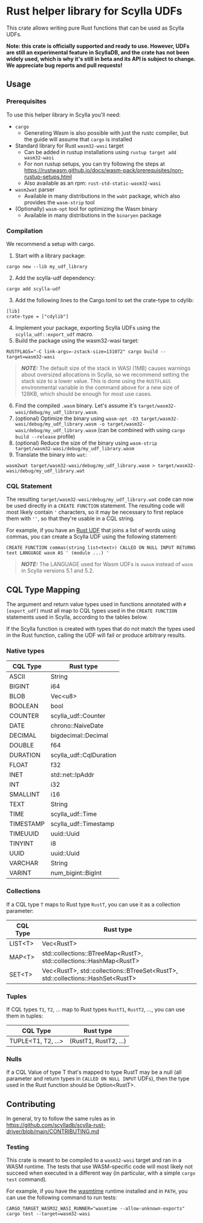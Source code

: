 # Rust helper library for Scylla UDFs

This crate allows writing pure Rust functions that can be used as Scylla UDFs.

**Note: this crate is officially supported and ready to use. However, UDFs are still an experimental feature in ScyllaDB, and the crate has not been widely used, which is why it's still in beta and its API is subject to change. We appreciate bug reports and pull requests!**

## Usage

### Prerequisites

To use this helper library in Scylla you'll need:
* `cargo`
  * Generating Wasm is also possible with just the rustc compiler, but the guide will assume that `cargo` is installed
* Standard library for Rust `wasm32-wasi` target
  * Can be added in rustup installations using `rustup target add wasm32-wasi`
  * For non rustup setups, you can try following the steps at https://rustwasm.github.io/docs/wasm-pack/prerequisites/non-rustup-setups.html
  * Also available as an rpm: `rust-std-static-wasm32-wasi`
* `wasm2wat` parser
  * Available in many distributions in the `wabt` package, which also provides the `wasm-strip` tool
* (Optionally) `wasm-opt` tool for optimizing the Wasm binary
  * Available in many distributions in the `binaryen` package

### Compilation

We recommend a setup with cargo.

1. Start with a library package:
```
cargo new --lib my_udf_library
```
2. Add the scylla-udf dependency:
```
cargo add scylla-udf
```
3. Add the following lines to the Cargo.toml to set the crate-type to cdylib:
```
[lib]
crate-type = ["cdylib"]
```
4. Implement your package, exporting Scylla UDFs using the `scylla_udf::export_udf` macro.
5. Build the package using the wasm32-wasi target:
```
RUSTFLAGS="-C link-args=-zstack-size=131072" cargo build --target=wasm32-wasi
```
> **_NOTE:_** The default size of the stack in WASI (1MB) causes warnings about oversized allocations in Scylla, so we recommend setting the stack size to a lower value. This is done using the `RUSTFLAGS` environmental variable in the command above for a new size of 128KB, which should be enough for most use cases.

6. Find the compiled `.wasm` binary. Let's assume it's `target/wasm32-wasi/debug/my_udf_library.wasm`.
7. (optional) Optimize the binary using `wasm-opt -O3 target/wasm32-wasi/debug/my_udf_library.wasm -o target/wasm32-wasi/debug/my_udf_library.wasm` (can be combined with using `cargo build --release`  profile)
8. (optional) Reduce the size of the binary using `wasm-strip target/wasm32-wasi/debug/my_udf_library.wasm`
9. Translate the binary into `wat`:
```
wasm2wat target/wasm32-wasi/debug/my_udf_library.wasm > target/wasm32-wasi/debug/my_udf_library.wat
```

### CQL Statement

The resulting `target/wasm32-wasi/debug/my_udf_library.wat` code can now be used directly in a `CREATE FUNCTION` statement. The resulting code will most likely
contain `'` characters, so it may be necessary to first replace them with `''`, so that they're usable in a CQL string.

For example, if you have an [Rust UDF](examples/commas.rs) that joins a list of words using commas, you can create a Scylla UDF using the following statement:
```
CREATE FUNCTION commas(string list<text>) CALLED ON NULL INPUT RETURNS text LANGUAGE wasm AS ' (module ...) '
```

> **_NOTE:_** The LANGUAGE used for Wasm UDFs is `xwasm` instead of `wasm` in Scylla versions 5.1 and 5.2.

## CQL Type Mapping

The argument and return value types used in functions annotated with `#[export_udf]` must all map to CQL types used in the `CREATE FUNCTION` statements used in Scylla, according to the tables below.

If the Scylla function is created with types that do not match the types used in the Rust function, calling the UDF will fail or produce arbitrary results.

### Native types

| CQL Type  | Rust type                     |
| --------- | ----------------------------- |
| ASCII     | String                        |
| BIGINT    | i64                           |
| BLOB      | Vec\<u8\>                     |
| BOOLEAN   | bool                          |
| COUNTER   | scylla_udf::Counter           |
| DATE      | chrono::NaiveDate             |
| DECIMAL   | bigdecimal::Decimal           |
| DOUBLE    | f64                           |
| DURATION  | scylla_udf::CqlDuration       |
| FLOAT     | f32                           |
| INET      | std::net::IpAddr              |
| INT       | i32                           |
| SMALLINT  | i16                           |
| TEXT      | String                        |
| TIME      | scylla_udf::Time              |
| TIMESTAMP | scylla_udf::Timestamp         |
| TIMEUUID  | uuid::Uuid                    |
| TINYINT   | i8                            |
| UUID      | uuid::Uuid                    |
| VARCHAR   | String                        |
| VARINT    | num_bigint::BigInt            |

### Collections

If a CQL type `T` maps to Rust type `RustT`, you can use it as a collection parameter:

| CQL Type   | Rust type                                                                             |
| ---------- | ------------------------------------------------------------------------------------- |
| LIST\<T\>  | Vec\<RustT\>                                                                          |
| MAP\<T\>   | std::collections::BTreeMap\<RustT\>, std::collections::HashMap\<RustT\>               |
| SET\<T\>   | Vec\<RustT\>, std::collections::BTreeSet\<RustT\>, std::collections::HashSet\<RustT\> |


### Tuples

If CQL types `T1`, `T2`, ... map to Rust types `RustT1`, `RustT2`, ..., you can use them in tuples:

| CQL Type | Rust type                          |
| -------- | ---------------------------------- |
| TUPLE\<T1, T2, ...\>  | (RustT1, RustT2, ...) |

### Nulls

If a CQL Value of type T that's mapped to type RustT may be a null (all parameter and return types in `CALLED ON NULL INPUT` UDFs), then the type used in the Rust function should be Option\<RustT\>.

## Contributing

In general, try to follow the same rules as in https://github.com/scylladb/scylla-rust-driver/blob/main/CONTRIBUTING.md

### Testing

This crate is meant to be compiled to a `wasm32-wasi` target and ran in a WASM runtime. The tests that use WASM-specific code will most likely not succeed when executed in a different way (in particular, with a simple `cargo test` command).

For example, if you have the [wasmtime](https://docs.wasmtime.dev/cli-install.html) runtime installed and in `PATH`, you can use the following command to run tests:
```text
CARGO_TARGET_WASM32_WASI_RUNNER="wasmtime --allow-unknown-exports" cargo test --target=wasm32-wasi
```
